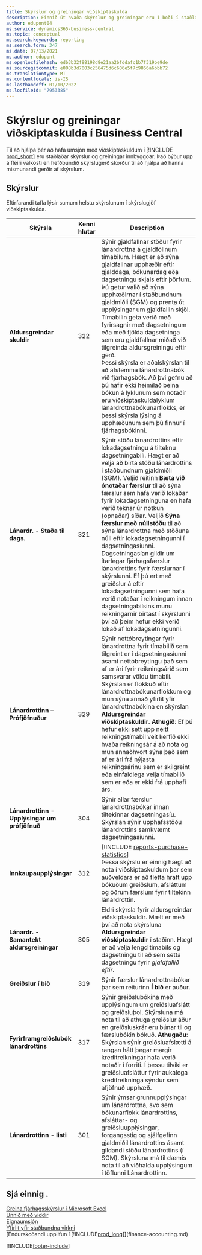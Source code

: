 ```yaml
---
title: Skýrslur og greiningar viðskiptaskulda
description: Finnið út hvaða skýrslur og greiningar eru í boði í staðlaðri útgáfu Business Central til að halda utan um viðskiptaskuldir.
author: edupont04
ms.service: dynamics365-business-central
ms.topic: conceptual
ms.search.keywords: reporting
ms.search.form: 347
ms.date: 07/13/2021
ms.author: edupont
ms.openlocfilehash: edb3b32f88198d8e21aa2bfddafc1b7f319be9de
ms.sourcegitcommit: e008b3d7003c256475d6c606e5f7c9866a6bbb72
ms.translationtype: MT
ms.contentlocale: is-IS
ms.lasthandoff: 01/10/2022
ms.locfileid: "7953385"
---
```

# <a name="accounts-payable-reports-and-analytics-in-business-central"></a>Skýrslur og greiningar viðskiptaskulda í Business Central

Til að hjálpa þér að hafa umsjón með viðskiptaskuldum í [!INCLUDE [prod_short](includes/prod_short.md)] eru staðlaðar skýrslur og greiningar innbyggðar. Það býður upp á fleiri valkosti en hefðbundið skýrslugerð skorður til að hjálpa að hanna mismunandi gerðir af skýrslum.  

## <a name="reports"></a>Skýrslur

Eftirfarandi tafla lýsir sumum helstu skýrslunum í skýrslugjöf viðskiptaskulda.

| Skýrsla | Kenni hlutar | Description |
|--|--|--|
| **Aldursgreindar skuldir** | 322|Sýnir gjaldfallnar stöður fyrir lánardrottna á gjaldföllnum tímabilum. Hægt er að sýna gjaldfallnar upphæðir eftir gjalddaga, bókunardag eða dagsetningu skjals eftir þörfum. Þú getur valið að sýna upphæðirnar í staðbundnum gjaldmiðli (SGM) og prenta út upplýsingar um gjaldfallin skjöl. Tímabilin geta verið með fyrirsagnir með dagsetningum eða með fjölda dagsetninga sem eru gjaldfallnar miðað við tilgreinda aldursgreiningu eftir gerð.<br>Þessi skýrsla er aðalskýrslan til að afstemma lánardrottnabók við fjárhagsbók. Að því gefnu að þú hafir ekki heimilað beina bókun á lyklunum sem notaðir eru viðskiptaskuldalyklum lánardrottnabókunarflokks, er þessi skýrsla lýsing á upphæðunum sem þú finnur í fjárhagsbókinni.|
| **Lánardr. - Staða til dags.** | 321 | Sýnir stöðu lánardrottins eftir lokadagsetningu á tilteknu dagsetningabili. Hægt er að velja að birta stöðu lánardrottins í staðbundnum gjaldmiðli (SGM). Veljið reitinn **Bæta við ónotaðar færslur** til að sýna færslur sem hafa verið lokaðar fyrir lokadagsetninguna en hafa verið teknar úr notkun (opnaðar) síðar. Veljið **Sýna færslur með núllstöðu** til að sýna lánardrottna með stöðuna núll eftir lokadagsetningunni í dagsetningasíunni. Dagsetningasían gildir um ítarlegar fjárhagsfærslur lánardrottins fyrir færslurnar í skýrslunni. Ef þú ert með greiðslur á eftir lokadagsetningunni sem hafa verið notaðar í reikningum innan dagsetningabilsins munu reikningarnir birtast í skýrslunni því að þeim hefur ekki verið lokað af lokadagsetningunni. |
| **Lánardrottinn – Prófjöfnuður** | 329 | Sýnir nettóbreytingar fyrir lánardrottna fyrir tímabilið sem tilgreint er í dagsetningasíunni ásamt nettóbreytingu það sem af er ári fyrir reikningsárið sem samsvarar völdu tímabili. Skýrslan er flokkuð eftir lánardrottnabókunarflokkum og mun sýna annað yfirlit yfir lánardrottnabókina en skýrslan **Aldursgreindar viðskiptaskuldir**. **Athugið**: Ef þú hefur ekki sett upp neitt reikningstímabil veit kerfið ekki hvaða reikningsár á að nota og mun annaðhvort sýna það sem af er ári frá nýjasta reikningsárinu sem er skilgreint eða einfaldlega velja tímabilið sem er eða er ekki frá upphafi árs.|
| **Lánardrottinn - Upplýsingar um prófjöfnuð** | 304 | Sýnir allar færslur lánardrottnabókar innan tiltekinnar dagsetningasíu. Skýrslan sýnir upphafsstöðu lánardrottins samkvæmt dagsetningasíunni. |
| **Innkaupaupplýsingar** |312 |[!INCLUDE [reports-purchase-statistics](includes/reports-purchase-statistics.md)]<br>Þessa skýrslu er einnig hægt að nota í viðskiptaskuldum þar sem auðveldara er að fletta hratt upp bókuðum greiðslum, afsláttum og öðrum færslum fyrir tiltekinn lánardrottin.|
|**Lánardr. - Samantekt aldursgreiningar**|305| Eldri skýrsla fyrir aldursgreindar viðskiptaskuldir. Mælt er með því að nota skýrsluna **Aldursgreindar viðskiptaskuldir** í staðinn. Hægt er að velja lengd tímabils og dagsetningu til að sem setta dagsetningu fyrir *gjaldfallið eftir*.|
|**Greiðslur í bið**|319|Sýnir færslur lánardrottnabókar þar sem reiturinn **Í bið** er auður.|
|**Fyrirframgreiðslubók lánardrottins**|317|Sýnir greiðslubókina með upplýsingum um greiðsluafslátt og greiðsluþol. Skýrsluna má nota til að athuga greiðslur áður en greiðsluskrár eru búnar til og færslubókin bókuð. **Athugaðu**: Skýrslan sýnir greiðsluafslætti á rangan hátt þegar margir kreditreikningar hafa verið notaðir í forriti. Í þessu tilviki er greiðsluafsláttur fyrir aukalega kreditreikninga sýndur sem afjöfnuð upphæð.|
|**Lánardrottinn - listi**|301|Sýnir ýmsar grunnupplýsingar um lánardrottna, svo sem bókunarflokk lánardrottins, afsláttar- og greiðsluupplýsingar, forgangsstig og sjálfgefinn gjaldmiðil lánardrottins ásamt gildandi stöðu lánardrottins (í SGM). Skýrsluna má til dæmis nota til að viðhalda upplýsingum í töflunni Lánardrottinn.|

## <a name="see-also"></a>Sjá einnig .

[Greina fjárhagsskýrslur í Microsoft Excel](finance-analyze-excel.md)  
[Unnið með víddir](finance-dimensions.md)  
[Eignaumsjón](fa-manage.md)  
[Yfirlit yfir staðbundna virkni](about-localization.md)  
[Endurskoðandi upplifun í [!INCLUDE[prod_long](includes/prod_long.md)]](finance-accounting.md)  


[!INCLUDE[footer-include](includes/footer-banner.md)]
